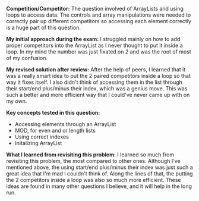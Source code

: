 **Competition/Competitor:**
The question involved of ArrayLists and using loops to access data. The controls and array manipulations were needed to correctly pair up different competitors so accessing each element correctly is a huge part of this question.

**My initial approach during the exam:**
I struggled mainly on how to add proper competitors into the ArrayList as I never thought to put it inside a loop. In my mind the number was just fixated on 2 and was the root of most of my confusion. 

**My revised solution after review:**
After the help of peers, I learned that it was a really smart idea to put the 2 paired competitors inside a loop so that way it fixes itself. I also didn't think of accessing them in the list through their start/end plus/minus their index, which was a genius move. This was such a better and more efficient way that I could've never came up with on my own. 

**Key concepts tested in this question:**
- Accessing elements through an ArrayList
- MOD, for even and or length lists
- Using correct indexes
- Initalizing ArrayList

**What I learned from revisiting this problem:**
I learned so much from revisiting this problem, the most compared to other ones. Although I've mentioned above, the using start/end plus/minus their index was just such a great idea that I'm mad I couldn't think of. Along the lines of that, the putting the 2 competitors inside a loop was also so much more efficient. These ideas are found in many other questions I believe, and it will help in the long run. 
